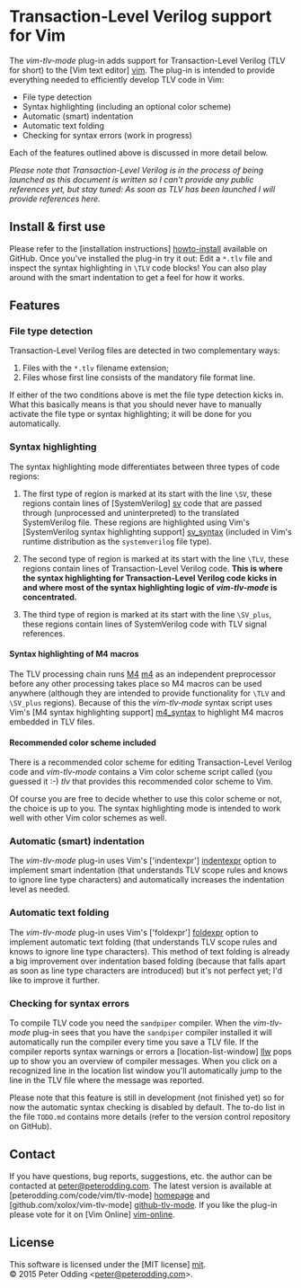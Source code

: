 # Transaction-Level Verilog support for Vim

The *vim-tlv-mode* plug-in adds support for Transaction-Level Verilog (TLV for
short) to the [Vim text editor] [vim]. The plug-in is intended to provide
everything needed to efficiently develop TLV code in Vim:

 * File type detection
 * Syntax highlighting (including an optional color scheme)
 * Automatic (smart) indentation
 * Automatic text folding
 * Checking for syntax errors (work in progress)

Each of the features outlined above is discussed in more detail below.

*Please note that Transaction-Level Verilog is in the process of being launched
as this document is written so I can't provide any public references yet, but
stay tuned: As soon as TLV has been launched I will provide references here.*

## Install & first use

Please refer to the [installation instructions] [howto-install] available on
GitHub. Once you've installed the plug-in try it out: Edit a `*.tlv` file and
inspect the syntax highlighting in `\TLV` code blocks! You can also play around
with the smart indentation to get a feel for how it works.

## Features

### File type detection

Transaction-Level Verilog files are detected in two complementary ways:

1. Files with the `*.tlv` filename extension;
2. Files whose first line consists of the mandatory file format line.

If either of the two conditions above is met the file type detection kicks in.
What this basically means is that you should never have to manually activate
the file type or syntax highlighting; it will be done for you automatically.

### Syntax highlighting

The syntax highlighting mode differentiates between three types of code regions:

1. The first type of region is marked at its start with the line `\SV`, these
   regions contain lines of [SystemVerilog] [sv] code that are passed through
   (unprocessed and uninterpreted) to the translated SystemVerilog file. These
   regions are highlighted using Vim's [SystemVerilog syntax highlighting
   support] [sv_syntax] (included in Vim's runtime distribution as the
   `systemverilog` file type).

2. The second type of region is marked at its start with the line `\TLV`, these
   regions contain lines of Transaction-Level Verilog code. **This is where the
   syntax highlighting for Transaction-Level Verilog code kicks in and where
   most of the syntax highlighting logic of *vim-tlv-mode* is concentrated.**

3. The third type of region is marked at its start with the line `\SV_plus`,
   these regions contain lines of SystemVerilog code with TLV signal
   references.

#### Syntax highlighting of M4 macros

The TLV processing chain runs [M4] [m4] as an independent preprocessor before
any other processing takes place so M4 macros can be used anywhere (although
they are intended to provide functionality for `\TLV` and `\SV_plus` regions).
Because of this the *vim-tlv-mode* syntax script uses Vim's [M4 syntax
highlighting support] [m4_syntax] to highlight M4 macros embedded in TLV files.

#### Recommended color scheme included

There is a recommended color scheme for editing Transaction-Level Verilog code
and *vim-tlv-mode* contains a Vim color scheme script called (you guessed it
:-) *tlv* that provides this recommended color scheme to Vim.

Of course you are free to decide whether to use this color scheme or not, the
choice is up to you. The syntax highlighting mode is intended to work well with
other Vim color schemes as well.

### Automatic (smart) indentation

The *vim-tlv-mode* plug-in uses Vim's ['indentexpr'] [indentexpr] option to
implement smart indentation (that understands TLV scope rules and knows to
ignore line type characters) and automatically increases the indentation level
as needed.

### Automatic text folding

The *vim-tlv-mode* plug-in uses Vim's ['foldexpr'] [foldexpr] option to
implement automatic text folding (that understands TLV scope rules and knows to
ignore line type characters). This method of text folding is already a big
improvement over indentation based folding (because that falls apart as soon as
line type characters are introduced) but it's not perfect yet; I'd like to
improve it further.

### Checking for syntax errors

To compile TLV code you need the `sandpiper` compiler. When the *vim-tlv-mode*
plug-in sees that you have the `sandpiper` compiler installed it will
automatically run the compiler every time you save a TLV file. If the compiler
reports syntax warnings or errors a [location-list-window] [llw] pops up to
show you an overview of compiler messages. When you click on a recognized line
in the location list window you'll automatically jump to the line in the TLV
file where the message was reported.

Please note that this feature is still in development (not finished yet) so for
now the automatic syntax checking is disabled by default. The to-do list in the
file `TODO.md` contains more details (refer to the version control repository
on GitHub).

## Contact

If you have questions, bug reports, suggestions, etc. the author can be
contacted at <peter@peterodding.com>. The latest version is available at
[peterodding.com/code/vim/tlv-mode] [homepage] and
[github.com/xolox/vim-tlv-mode] [github-tlv-mode]. If you like the plug-in
please vote for it on [Vim Online] [vim-online].

## License

This software is licensed under the [MIT license] [mit].  
© 2015 Peter Odding &lt;<peter@peterodding.com>&gt;.


[foldexpr]: http://vimdoc.sourceforge.net/htmldoc/options.html#'foldexpr'
[github-tlv-mode]: https://github.com/xolox/vim-tlv-mode
[homepage]: http://peterodding.com/code/vim/tlv-mode/
[indentexpr]: http://vimdoc.sourceforge.net/htmldoc/options.html#'indentexpr'
[llw]: http://vimdoc.sourceforge.net/htmldoc/quickfix.html#location-list-window
[m4]: http://en.wikipedia.org/wiki/M4_(computer_language)
[m4_syntax]: https://code.google.com/p/vim/source/browse/runtime/syntax/m4.vim
[mit]: http://en.wikipedia.org/wiki/MIT_License
[sv]: http://en.wikipedia.org/wiki/SystemVerilog
[sv_syntax]: https://code.google.com/p/vim/source/browse/runtime/syntax/systemverilog.vim
[vim-online]: http://www.vim.org/scripts/script.php?script_id=5130
[vim]: http://www.vim.org/
[howto-install]: https://github.com/xolox/vim-tlv-mode/blob/master/INSTALL.md
